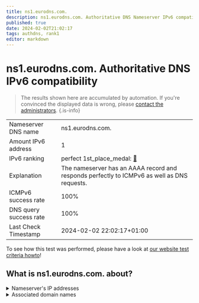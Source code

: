 ```yaml
---
title: ns1.eurodns.com.
description: ns1.eurodns.com. Authoritative DNS Nameserver IPv6 compatibility
published: true
date: 2024-02-02T21:02:17
tags: authdns, rank1
editor: markdown
---
```


# ns1.eurodns.com. Authoritative DNS IPv6 compatibility

> The results shown here are accumulated by automation. If you're convinced the displayed data is wrong, please [contact the administrators](/howto/chat). 
{.is-info}




|   |   |
| - | - |
| Nameserver DNS name | ns1.eurodns.com.
| Amount IPv6 address | 1
| IPv6 ranking | perfect 1st_place_medal: [🔗](/howto/ranking) |
| Explanation | The nameserver has an AAAA record and responds perfectly to ICMPv6 as well as DNS requests. |
| ICMPv6 success rate | 100%|
| DNS query success rate | 100% |
| Last Check Timestamp | 2024-02-02 22:02:17+01:00 |

To see how this test was performed, please have a look at [our website test criteria howto](/howto/testcriteria/authdns)!


## What is ns1.eurodns.com. about?




<details>
<summary>Nameserver's IP addresses</summary>

2610:1c8:b002::107

</details>



<details>
<summary>Associated domain names</summary>

www.talanx.com

</details>
